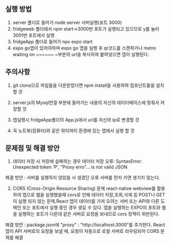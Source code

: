 ## 실행 방법
1. server 폴더로 들어가 node server 서버실행(포트 3000)
2. fridgeweb 폴더에서 npm start->3000번 포트가 실행되고 있으므로 y를 눌러 3001번 포트에서 실행
3. fridgeApp 폴더로 들어가 npx expo start 
4. expo go앱이 있어야하며 expo go 앱을 실행 후 qr코드를 스캔하거나 metro waiting on ~~~~~~ ~부분의 url을 복사하여 붙여넣으면 앱이 실행된다.

## 주의사항
1. git clone으로 파일들을 다운받았다면 npm install을 사용하여 컴포넌트들을 설치 할 것
2. server.js의 Mysql연결 부분에 들어가는 내용의 자신의 데이터베이스에 맞춰서 저장할 것

3. 앱실행시 fridgeApp폴더의 App.js에서 uri를 자신의 ip로 변경할 것

4. 꼭 노트북(컴퓨터)와 같은 와이파이 환경에 있는 앱에서 실행 할 것


## 문제점 및 해결 방안
1. 데이터 저장 시 저장에 실패하는 경우
데이터 저장 오류: SyntaxError: Unexpected token 'P', "Proxy erro"... is not valid JSON

해결 방안 : 서버를 실행하지 않았을 시 생겼던 오류 서버를 먼저 키면 생기지 않는다.

2. CORS (Cross-Origin Resource Sharing) 문제
react-native webview를 활용하여 앱으로 웹을 실행했을때 cors로 인해 데이터 저장,조회,삭제 등 POST나 GET이 실행 되지 않는 문제,React 앱이 데이터를 가져 오려는 서버 또는 API와 다른 도메인 또는 포트에서 실행 중인 경우 생길 수 있다. 앱을 실행하는 EXPO의 포트와 웹을 실행하는 포트가 다른데 같은 서버로 요청을 보내므로 cors 정책이 위반된다.

해결 방안 : package.json에 "proxy" : "http://localhost:3000"를 추가한다. React 앱이 API 서버로의 요청을 보낼 때, 요청이 자동으로 로컬 서버로 라우팅되어 CORS 문제를 해결
